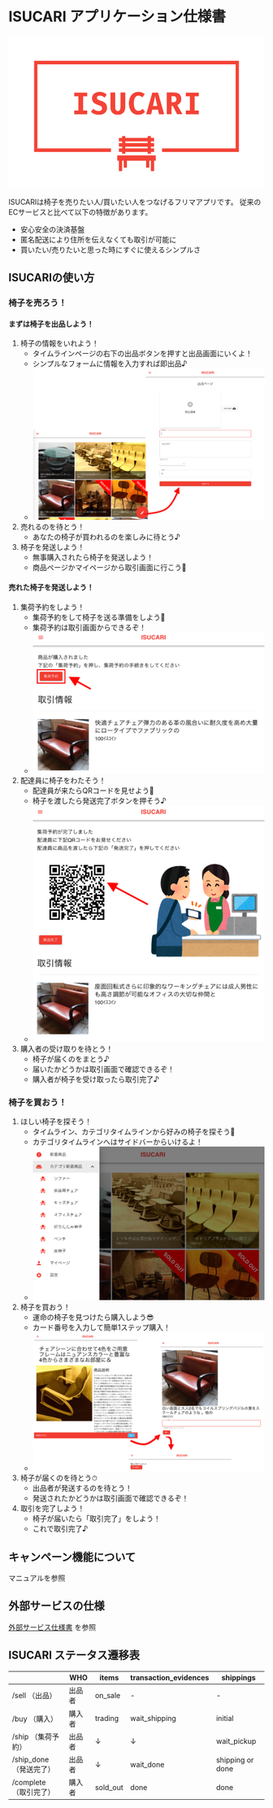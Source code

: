 # ISUCARI アプリケーション仕様書

<img src="../frontend/public/logo.png" alt="ロゴ" height="300px" />

ISUCARIは椅子を売りたい人/買いたい人をつなげるフリマアプリです。
従来のECサービスと比べて以下の特徴があります。

* 安心安全の決済基盤
* 匿名配送により住所を伝えなくても取引が可能に
* 買いたい/売りたいと思った時にすぐに使えるシンプルさ

## ISUCARIの使い方

### 椅子を売ろう！

#### まずは椅子を出品しよう！

1. 椅子の情報をいれよう！
    - タイムラインページの右下の出品ボタンを押すと出品画面にいくよ！
    - シンプルなフォームに情報を入力すれば即出品♪
    - ![1-1](images/1-1.png)
1. 売れるのを待とう！
    - あなたの椅子が買われるのを楽しみに待とう♪
1. 椅子を発送しよう！
    - 無事購入されたら椅子を発送しよう！
    - 商品ページかマイページから取引画面に行こう👀

#### 売れた椅子を発送しよう！

1. 集荷予約をしよう！
    - 集荷予約をして椅子を送る準備をしよう😤
    - 集荷予約は取引画面からできるぞ！
    - ![2-1](images/2-1.png)
1. 配達員に椅子をわたそう！
    - 配達員が来たらQRコードを見せよう📱
    - 椅子を渡したら発送完了ボタンを押そう♪
    - ![2-2](images/2-2.png)
1. 購入者の受け取りを待とう！
    - 椅子が届くのをまとう♪
    - 届いたかどうかは取引画面で確認できるぞ！
    - 購入者が椅子を受け取ったら取引完了♪

### 椅子を買おう！

1. ほしい椅子を探そう！
    - タイムライン、カテゴリタイムラインから好みの椅子を探そう👀
    - カテゴリタイムラインへはサイドバーからいけるよ！
    - ![3-1](images/3-1.png)
1. 椅子を買おう！
    - 運命の椅子を見つけたら購入しよう😎
    - カード番号を入力して簡単1ステップ購入！
    - ![3-2](images/3-2.png)
1. 椅子が届くのを待とう⏱
    - 出品者が発送するのを待とう！
    - 発送されたかどうかは取引画面で確認できるぞ！
1. 取引を完了しよう！
    - 椅子が届いたら「取引完了」をしよう！
    - これで取引完了♪

## キャンペーン機能について

マニュアルを参照

##  外部サービスの仕様

[外部サービス仕様書](EXTERNAL_SERVICE_SPEC.md) を参照

## ISUCARI ステータス遷移表

|                        | WHO    | items    | transaction_evidences | shippings           |
|------------------------|--------|----------|-----------------------|---------------------|
| /sell （出品）         | 出品者 | on_sale  | -                     | -                   |
| /buy  （購入）         | 購入者 | trading  | wait_shipping         | initial             |
| /ship （集荷予約）     | 出品者 |   ↓      |   ↓                   | wait_pickup         |
| /ship_done （発送完了）| 出品者 |   ↓      | wait_done             | shipping or done    |
| /complete （取引完了） | 購入者 | sold_out | done                  | done                |
